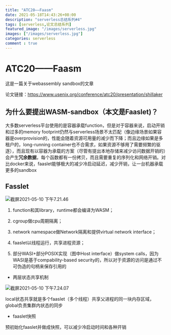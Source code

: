 ```yaml
---
title: "ATC20——Faasm"
date: 2021-05-18T14:43:26+08:00 
description: "serverless总结系列#4"
tags: [serverless,论文总结系列]
featured_image: "/images/serverless.jpg"
images: ["/images/serverless.jpg"]
categories: serverless
comment : true
---
```


# ATC20——Faasm

这是一篇关于webassembly sandbox的文章

论文链接：https://www.usenix.org/conference/atc20/presentation/shillaker

## 为什么要提出WASM-sandbox（本文是Faaslet)？

大多数serverless平台使用的是容器承载function，但是对于容器来说，启动开销和过多的memory footprint仍然与serverless场景不太匹配（像边缘场景如果容器是overprovision的，性能会随着资源可用量的减少而下降；而且边缘如果是多租户的，long-running container也不合需求，如果资源不够用了需要频繁的驱逐），而且现有以容器为承载的方案（尽管有提出本地存储来减少访问数据开销的）会产生**冗余数据**，每个函数都有一份拷贝，而且需要重复的序列化和网络开销。对比docker来说，faaslet能够极大的减少冷启动延迟，减少开销，让一台机器承载更多的sandbox

## Fasslet

![截屏2021-05-10 下午7.21.46](https://tva1.sinaimg.cn/large/008i3skNgy1gqdjwbsburj30p009umyy.jpg)

1. function和其library，runtime都会编译为WASM；

2. cgroup做cpu周期隔离；
3. network namespace做Network隔离和提供virtual network interface；
4. faaslet以线程运行，共享进程资源；
5. 部分WASI+部分POSIX实现（图中Host interface）做system calls，因为WASI是基于compability-based security的，所以对于资源的访问是通过不可伪造的句柄来保存引用的

- 两层状态共享机制

<img src="/Users/chenzicong/Library/Application Support/typora-user-images/截屏2021-05-10 下午7.24.07.png" alt="截屏2021-05-10 下午7.24.07"  />

local状态共享就是多个faaslet（多个线程）共享父进程的同一块内存区域，global负责集群内状态的同步

- faaslet快照

预初始化faaslet并做成快照，可以减少冷启动时间和各种开销



